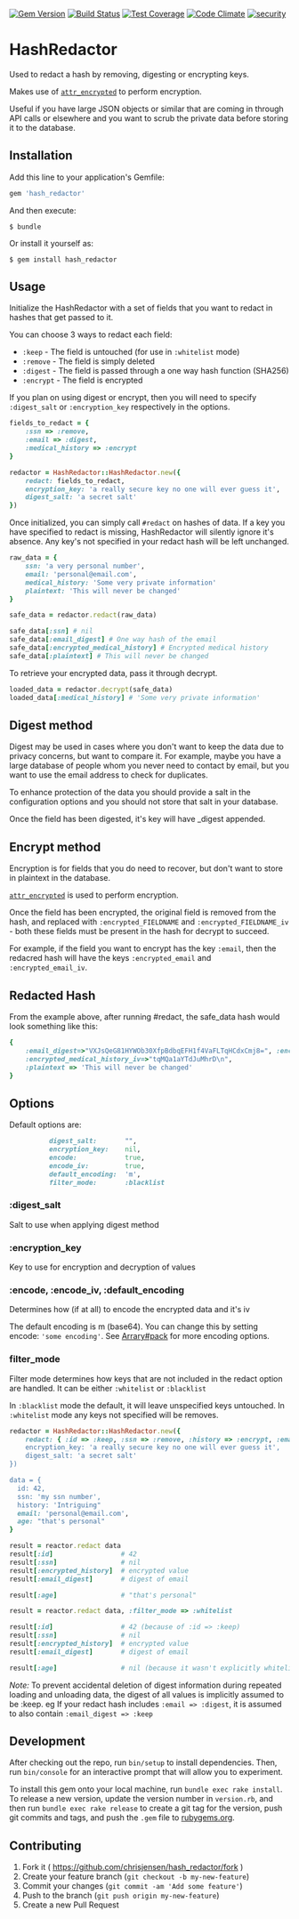 [![Gem Version](https://badge.fury.io/rb/hash_redactor.svg)](https://badge.fury.io/rb/hash_redactor)
[![Build Status](https://travis-ci.org/chrisjensen/hash_redactor.svg?branch=master)](https://travis-ci.org/chrisjensen/hash_redactor)
[![Test Coverage](https://codeclimate.com/github/chrisjensen/hash_redactor/badges/coverage.svg)](https://codeclimate.com/github/chrisjensen/hash_redactor/coverage)
[![Code Climate](https://codeclimate.com/github/chrisjensen/hash_redactor/badges/gpa.svg)](https://codeclimate.com/github/chrisjensen/hash_redactor)
[![security](https://hakiri.io/github/chrisjensen/hash_redactor/master.svg)](https://hakiri.io/github/chrisjensen/hash_redactor/master)

# HashRedactor

Used to redact a hash by removing, digesting or encrypting keys.

Makes use of [`attr_encrypted`](https://github.com/attr-encrypted/attr_encrypted) to perform encryption.

Useful if you have large JSON objects or similar that are coming in through API calls or elsewhere and you want to scrub the private data before storing it to the database.

## Installation

Add this line to your application's Gemfile:

```ruby
gem 'hash_redactor'
```

And then execute:

    $ bundle

Or install it yourself as:

    $ gem install hash_redactor

## Usage

Initialize the HashRedactor with a set of fields that you want to redact in hashes that get passed to it. 

You can choose 3 ways to redact each field:

+ `:keep` - The field is untouched (for use in `:whitelist` mode)
+ `:remove` - The field is simply deleted
+ `:digest` - The field is passed through a one way hash function (SHA256)
+ `:encrypt` - The field is encrypted

If you plan on using digest or encrypt, then you will need to specify `:digest_salt` or `:encryption_key` respectively in the options.

```ruby
fields_to_redact = {
	:ssn => :remove,
	:email => :digest,
	:medical_history => :encrypt
} 

redactor = HashRedactor::HashRedactor.new({
	redact: fields_to_redact,
	encryption_key: 'a really secure key no one will ever guess it',
	digest_salt: 'a secret salt'
})
```

Once initialized, you can simply call `#redact` on hashes of data.
If a key you have specified to redact is missing, HashRedactor will silently ignore it's absence.
Any key's not specified in your redact hash will be left unchanged.


```ruby
raw_data = {
	ssn: 'a very personal number',
	email: 'personal@email.com',
	medical_history: 'Some very private information'
	plaintext: 'This will never be changed'
}

safe_data = redactor.redact(raw_data)

safe_data[:ssn] # nil
safe_data[:email_digest] # One way hash of the email
safe_data[:encrypted_medical_history] # Encrypted medical history
safe_data[:plaintext] # This will never be changed
```

To retrieve your encrypted data, pass it through decrypt.

```ruby
loaded_data = redactor.decrypt(safe_data)
loaded_data[:medical_history] # 'Some very private information'
```

## Digest method

Digest may be used in cases where you don't want to keep the data due to privacy concerns, but want to compare it.
For example, maybe you have a large database of people whom you never need to contact by email, but you want to use the email address to check for duplicates.

To enhance protection of the data you should provide a salt in the configuration options and you should not store that salt in your database.

Once the field has been digested, it's key will have _digest appended.

## Encrypt method

Encryption is for fields that you do need to recover, but don't want to store in plaintext in the database.

[`attr_encrypted`](https://github.com/attr-encrypted/attr_encrypted) is used to perform encryption.

Once the field has been encrypted, the original field is removed from the hash, and replaced with `:encrypted_FIELDNAME` and `:encrypted_FIELDNAME_iv` - both these fields must be present in the hash for decrypt to succeed.

For example, if the field you want to encrypt has the key `:email`, then the redacred hash will have the keys `:encrypted_email` and `:encrypted_email_iv`.

## Redacted Hash

From the example above, after running #redact, the safe_data hash would look something like this:

```ruby
{
	:email_digest=>"VXJsQeG81HYWOb30XfpBdbqEFH1f4VaFLTqHCdxCmj8=", :encrypted_medical_history=>"2JIN3Yhxvm/m7qlE+n4pMT9yckXuPa+2IlMBFQMcbP1pcwyrG7wy0TP4scgx\n",
	:encrypted_medical_history_iv=>"tqMQa1aYTdJuMhrD\n",
	:plaintext => 'This will never be changed'
}
```

## Options

Default options are:
```ruby
  	  	  digest_salt: 		 "",
		  encryption_key:	 nil,
		  encode:            true,
		  encode_iv:         true,
		  default_encoding:  'm',
		  filter_mode:		 :blacklist
```

### :digest_salt

Salt to use when applying digest method

### :encryption_key

Key to use for encryption and decryption of values

### :encode, :encode_iv, :default_encoding

Determines how (if at all) to encode the encrypted data and it's iv

The default encoding is m (base64). You can change this by setting encode: `'some encoding'`. See [Arrary#pack](http://ruby-doc.org/core-2.3.0/Array.html#method-i-pack) for more encoding options.

### filter_mode

Filter mode determines how keys that are not included in the redact option are handled.
It can be either `:whitelist` or `:blacklist`

In `:blacklist` mode the default, it will leave unspecified keys untouched.
In `:whitelist` mode any keys not specified will be removes.

```ruby
redactor = HashRedactor::HashRedactor.new({
	redact: { :id => :keep, :ssn => :remove, :history => :encrypt, :email => :digest" },
	encryption_key: 'a really secure key no one will ever guess it',
	digest_salt: 'a secret salt'
})

data = {
  id: 42,
  ssn: 'my ssn number',
  history: 'Intriguing"
  email: 'personal@email.com',
  age: "that's personal"
}

result = reactor.redact data
result[:id]					# 42
result[:ssn]				# nil
result[:encrypted_history]  # encrypted value
result[:email_digest]		# digest of email

result[:age]				# "that's personal"

result = reactor.redact data, :filter_mode => :whitelist

result[:id]					# 42 (because of :id => :keep)
result[:ssn]				# nil
result[:encrypted_history]  # encrypted value
result[:email_digest]		# digest of email

result[:age]				# nil (because it wasn't explicitly whitelisted)

```

*Note:* To prevent accidental deletion of digest information during repeated loading and unloading data, the digest of all values is implicitly assumed to be :keep.
eg If your redact hash includes `:email => :digest`, it is assumed to also contain `:email_digest => :keep`

## Development

After checking out the repo, run `bin/setup` to install dependencies. Then, run `bin/console` for an interactive prompt that will allow you to experiment.

To install this gem onto your local machine, run `bundle exec rake install`. To release a new version, update the version number in `version.rb`, and then run `bundle exec rake release` to create a git tag for the version, push git commits and tags, and push the `.gem` file to [rubygems.org](https://rubygems.org).

## Contributing

1. Fork it ( https://github.com/chrisjensen/hash_redactor/fork )
2. Create your feature branch (`git checkout -b my-new-feature`)
3. Commit your changes (`git commit -am 'Add some feature'`)
4. Push to the branch (`git push origin my-new-feature`)
5. Create a new Pull Request
